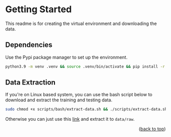 <a name="readme-top"></a>

# Getting Started

This readme is for creating the virtual environment and downloading the data.

## Dependencies

Use the Pypi package manager to set up the environment.

```bash
python3.9 -m venv .venv && source .venv/bin/activate && pip install -r requirements.txt
```

## Data Extraction

If you're on Linux based system, you can use the bash script below to download and extract the training and testing data.

```bash
sudo chmod +x scripts/bash/extract-data.sh && ./scripts/extract-data.sh
```

Otherwise you can just use this 
[link](https://drive.google.com/file/d/1PjfwmkkRfuZohk9vpbWSFpmOnOm2DQpz/view?usp=sharing) 
and extract it to `data/raw`.   

<p align="right">(<a href="#readme-top">back to top</a>)</p>